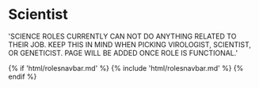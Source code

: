 # Scientist
'SCIENCE ROLES CURRENTLY CAN NOT DO ANYTHING RELATED TO THEIR JOB. KEEP THIS IN MIND WHEN PICKING VIROLOGIST, SCIENTIST,  OR GENETICIST. PAGE WILL BE ADDED ONCE ROLE IS FUNCTIONAL.'

{% if 'html/rolesnavbar.md' %}
    {% include 'html/rolesnavbar.md' %}
{% endif %}